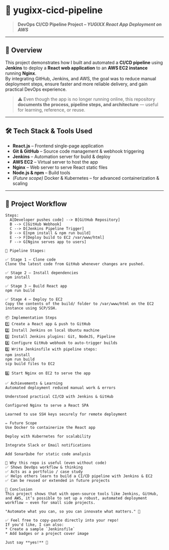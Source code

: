 # 🚀 yugixx-cicd-pipeline

> **DevOps CI/CD Pipeline Project – *YUGIXX React App Deployment on AWS***

---

## 📌 Overview

This project demonstrates how I built and automated a **CI/CD pipeline** using **Jenkins** to deploy a **React web application** to an **AWS EC2 instance** running **Nginx**.  
By integrating GitHub, Jenkins, and AWS, the goal was to reduce manual deployment steps, ensure faster and more reliable delivery, and gain practical DevOps experience.

> ⚠️ Even though the app is no longer running online, this repository **documents the process, pipeline steps, and architecture** — useful for learning, reference, or reuse.

---

## 🛠 Tech Stack & Tools Used

- **React.js** – Frontend single-page application
- **Git & GitHub** – Source code management & webhook triggering
- **Jenkins** – Automation server for build & deploy
- **AWS EC2** – Virtual server to host the app
- **Nginx** – Web server to serve React static files
- **Node.js & npm** – Build tools
- *(Future scope)* Docker & Kubernetes – for advanced containerization & scaling

---

## 🧰 Project Workflow

```mermaid
Steps: 
  A[Developer pushes code] --> B[GitHub Repository]
  B --> C[GitHub Webhook]
  C --> D[Jenkins Pipeline Trigger]
  D --> E[npm install & npm run build]
  E --> F[Deploy build to EC2 /var/www/html]
  F --> G[Nginx serves app to users]

🔧 Pipeline Stages:

✅ Stage 1 – Clone code
Clone the latest code from GitHub whenever changes are pushed.

✅ Stage 2 – Install dependencies
npm install

✅ Stage 3 – Build React app
npm run build

✅ Stage 4 – Deploy to EC2
Copy the contents of the build/ folder to /var/www/html on the EC2 instance using SCP/SSH.

📦 Implementation Steps
1️⃣ Create a React app & push to GitHub
2️⃣ Install Jenkins on local Ubuntu machine
3️⃣ Install Jenkins plugins: Git, NodeJS, Pipeline
4️⃣ Configure GitHub webhook to auto-trigger builds
5️⃣ Write Jenkinsfile with pipeline steps:
npm install
npm run build
scp build files to EC2

6️⃣ Start Nginx on EC2 to serve the app

✅ Achievements & Learning
Automated deployment reduced manual work & errors

Understood practical CI/CD with Jenkins & GitHub

Configured Nginx to serve a React SPA

Learned to use SSH keys securely for remote deployment

✏️ Future Scope
Use Docker to containerize the React app

Deploy with Kubernetes for scalability

Integrate Slack or Email notifications

Add SonarQube for static code analysis

📍 Why this repo is useful (even without code)
✅ Shows DevOps workflow & thinking
✅ Acts as a portfolio / case study
✅ Helps others learn to build a CI/CD pipeline with Jenkins & EC2
✅ Can be reused or extended in future projects

🙌 Conclusion
This project shows that with open-source tools like Jenkins, GitHub, and AWS, it’s possible to set up a robust, automated deployment workflow — even for small side projects.

"Automate what you can, so you can innovate what matters." 🚀

✅ Feel free to copy-paste directly into your repo!  
If you'd like, I can also:
* Create a sample `Jenkinsfile`
* Add badges or a project cover image

Just say **yes!** 🌱
